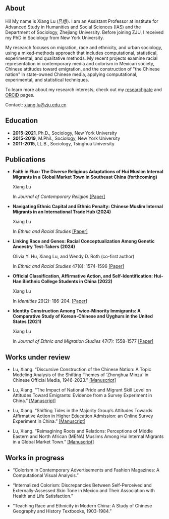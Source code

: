 ## About
Hi! My name is Xiang Lu (吕想). I am an Assistant Professor at Institute for Advanced Study in Humanities and Social Sciences (IAS) and the Department of Sociology, Zhejiang University. Before joining ZJU, I received my PhD in Sociology from New York University.

My research focuses on migration, race and ethnicity, and urban sociology, using a mixed-methods approach that includes computational, statistical, experimental, and qualitative methods. My recent projects examine racial representation in contemporary media and colorism in Mexican society, Chinese attitudes toward emigration, and the construction of "the Chinese nation" in state-owned Chinese media, applying computational, experimental, and statistical techniques.

To learn more about my research interests, check out my [researchgate](https://www.researchgate.net/profile/Xiang-Lu-35) and [ORCiD](https://orcid.org/0000-0003-4781-1997) pages.

Contact: xiang.lu@zju.edu.cn


## Education

- **2015-2021**, Ph.D., Sociology, New York University
- **2015-2019**, M.Phil., Sociology, New York University
- **2011-2015**, LL.B., Sociology, Tsinghua University

## Publications
  
- **Faith in Flux: The Diverse Religious Adaptations of Hui Muslim Internal Migrants in a Global Market Town in Southeast China (forthcoming)**

  Xiang Lu

  In *Journal of Contemporary Religion* [[Paper]](https://www.researchgate.net/publication/377209037_Faith_in_Flux_The_Diverse_Religious_Adaptations_of_Hui_Muslim_Internal_Migrants_in_a_Global_Market_Town_in_Southeast_China)

- **Navigating Ethnic Capital and Ethnic Penalty: Chinese Muslim Internal Migrants in an International Trade Hub (2024)**

  Xiang Lu

  In *Ethnic and Racial Studies* [[Paper]](https://www.tandfonline.com/doi/abs/10.1080/01419870.2024.2388688)

- **Linking Race and Genes: Racial Conceptualization Among Genetic Ancestry Test-Takers (2024)**

  Olivia Y. Hu, Xiang Lu, and Wendy D. Roth (co-first author)

  In *Ethnic and Racial Studies* 47(8): 1574-1596 [[Paper]](https://doi.org/10.1080/01419870.2023.2224871)

- **Official Classification, Affirmative Action, and Self-Identification: Hui-Han Biethnic College Students in China (2022)**

  Xiang Lu
  
  In *Identities* 29(2): 186-204. [[Paper]](https://www.tandfonline.com/doi/abs/10.1080/1070289X.2020.1757249) 

- **Identity Construction Among Twice-Minority Immigrants: A Comparative Study of Korean-Chinese and Uyghurs in the United States (2021)**

  Xiang Lu

  In *Journal of Ethnic and Migration Studies* 47(7): 1558-1577  [[Paper]](https://www.tandfonline.com/doi/abs/10.1080/1369183X.2019.1577725) 

## Works under review
  
- Lu, Xiang. “Discursive Construction of the Chinese Nation: A Topic Modeling Analysis of the Shifting Themes of ‘Zhonghua Minzu’ in Chinese Official Media, 1946-2023.” [[Manuscript]](https://osf.io/4q8nr/?view_only=70bc362d821f44129b7de749648f7dab)

- Lu, Xiang. “The Impact of National Pride and Migrant Skill Level on Attitudes Toward Emigrants: Evidence from a Survey Experiment in China.” [[Manuscript]](https://osf.io/ag3un/?view_only=0f6c9c0304d94ebaa180786af8c47299)

- Lu, Xiang. “Shifting Tides in the Majority Group’s Attitudes Towards Affirmative Action in Higher Education Admission: an Online Survey Experiment in China.” [[Manuscript]](https://osf.io/mzhxn/?view_only=757b87a0b8794adea52d23a7a4494395)

- Lu, Xiang. “Reimagining Roots and Relations: Perceptions of Middle Eastern and North African (MENA) Muslims Among Hui Internal Migrants in a Global Market Town.” [[Manuscript]](https://osf.io/uysc8/?view_only=209636e84a26404c9a2b42a374433ec6)
  
## Works in progress

- “Colorism in Contemporary Advertisements and Fashion Magazines: A Computational Visual Analysis.”
  
- “Internalized Colorism: Discrepancies Between Self-Perceived and Externally-Assessed Skin Tone in Mexico and Their Association with Health and Life Satisfaction.”
  
- “Teaching Race and Ethnicity in Modern China: A Study of Chinese Geography and History Textbooks, 1903-1984.” 



